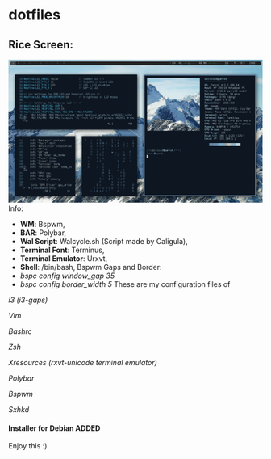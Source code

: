 # dotfiles
## Rice Screen:
![](2018-10-14-130257_1366x768_scrot.png?raw=true)
Info:
- **WM**: Bspwm, 
- **BAR**: Polybar, 
- **Wal Script**: Walcycle.sh (Script made by Caligula), 
- **Terminal Font**: Terminus, 
- **Terminal Emulator**: Urxvt,
- **Shell**: /bin/bash,
Bspwm Gaps and Border:
- _bspc config window_gap 35_
- _bspc config border_width 5_
These are my configuration files of 

_i3 (i3-gaps)_

_Vim_

_Bashrc_

_Zsh_

_Xresources (rxvt-unicode terminal emulator)_

_Polybar_

_Bspwm_

_Sxhkd_

#### Installer for Debian ADDED

Enjoy this :)
